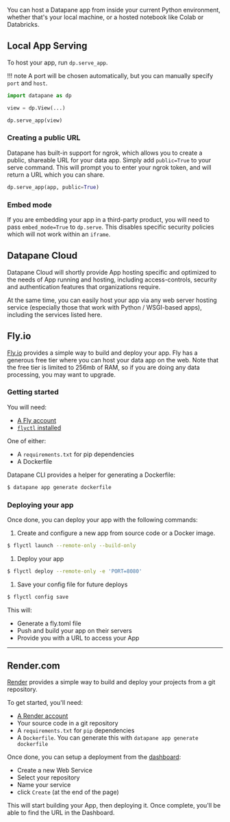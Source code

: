 You can host a Datapane app from inside your current Python environment, whether that's your local machine, or a hosted notebook like Colab or Databricks.

## Local App Serving

To host your app, run `dp.serve_app`.

!!! note
    A port will be chosen automatically, but you can manually specify `port` and `host`.

```python
import datapane as dp

view = dp.View(...)

dp.serve_app(view)
```

### Creating a public URL

Datapane has built-in support for ngrok, which allows you to create a public, shareable URL for your data app. Simply add `public=True` to your serve command. This will prompt you to enter your ngrok token, and will return a URL which you can share.

```python
dp.serve_app(app, public=True)
```

### Embed mode

If you are embedding your app in a third-party product, you will need to pass `embed_mode=True` to `dp.serve`. This disables specific security policies which will not work within an `iframe`.

## Datapane Cloud

Datapane Cloud will shortly provide App hosting specific and optimized to the needs of App running and hosting, including access-controls, security and authentication features that organizations require.

At the same time, you can easily host your app via any web server hosting service (especially those that work with Python  / WSGI-based apps), including the services listed here.

## Fly.io

[Fly.io](https://fly.io) provides a simple way to build and deploy your app. Fly has a generous free tier where you can host your data app on the web. Note that the free tier is limited to 256mb of RAM, so if you are doing any data processing, you may want to upgrade.

### Getting started

You will need:

- [A Fly account](https://fly.io/app/sign-up)
- [`flyctl` installed](https://fly.io/docs/hands-on/install-flyctl/)

One of either:

- A `requirements.txt` for pip dependencies
- A Dockerfile

Datapane CLI provides a helper for generating a Dockerfile:

```bash
$ datapane app generate dockerfile
```

### Deploying your app

Once done, you can deploy your app with the following commands:

1. Create and configure a new app from source code or a Docker image.
```bash
$ flyctl launch --remote-only --build-only
```
1. Deploy your app
```bash
$ flyctl deploy --remote-only -e 'PORT=8080'
```
1. Save your config file for future deploys
```bash
$ flyctl config save
```

This will:

- Generate a fly.toml file
- Push and build your app on their servers
- Provide you with a URL to access your App

---

## Render.com

[Render](https://render.com/) provides a simple way to build and deploy your projects from a git repository.

To get started, you'll need:

- [A Render account](https://render.com/)
- Your source code in a git repository
- A `requirements.txt` for `pip` dependencies
- A `Dockerfile`. You can generate this with `datapane app generate dockerfile`

Once done, you can setup a deployment from the [dashboard](https://dashboard.render.com/select-repo?type=web):

- Create a new Web Service
- Select your repository
- Name your service
- click `Create` (at the end of the page)

This will start building your App, then deploying it. Once complete, you'll be able to find the URL in the Dashboard.
